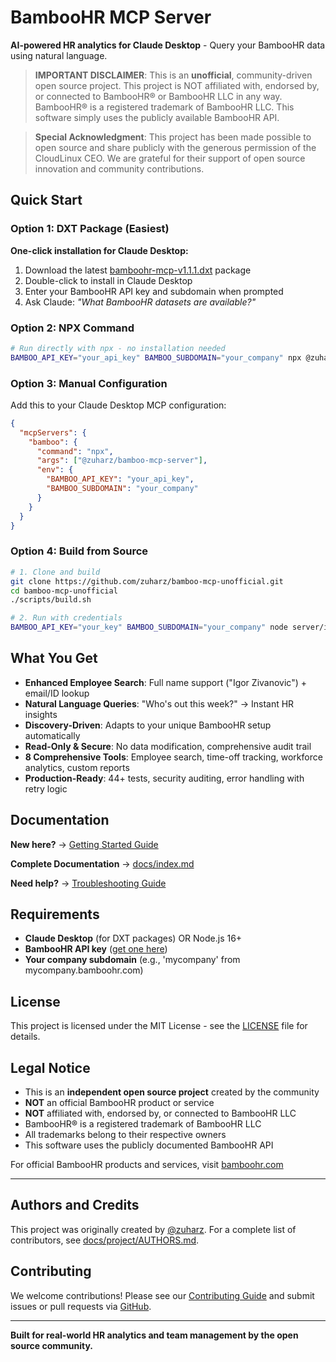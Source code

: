 # BambooHR MCP Server

**AI-powered HR analytics for Claude Desktop** - Query your BambooHR data using natural language.

> **IMPORTANT DISCLAIMER**: This is an **unofficial**, community-driven open source project. This project is NOT affiliated with, endorsed by, or connected to BambooHR® or BambooHR LLC in any way. BambooHR® is a registered trademark of BambooHR LLC. This software simply uses the publicly available BambooHR API.

> **Special Acknowledgment**: This project has been made possible to open source and share publicly with the generous permission of the CloudLinux CEO. We are grateful for their support of open source innovation and community contributions.

## Quick Start

### Option 1: DXT Package (Easiest)

**One-click installation for Claude Desktop:**

1. Download the latest [bamboohr-mcp-v1.1.1.dxt](https://github.com/zuharz/bamboo-mcp-unofficial/releases) package
2. Double-click to install in Claude Desktop
3. Enter your BambooHR API key and subdomain when prompted
4. Ask Claude: _"What BambooHR datasets are available?"_

### Option 2: NPX Command

```bash
# Run directly with npx - no installation needed
BAMBOO_API_KEY="your_api_key" BAMBOO_SUBDOMAIN="your_company" npx @zuharz/bamboo-mcp-server
```

### Option 3: Manual Configuration

Add this to your Claude Desktop MCP configuration:

```json
{
  "mcpServers": {
    "bamboo": {
      "command": "npx",
      "args": ["@zuharz/bamboo-mcp-server"],
      "env": {
        "BAMBOO_API_KEY": "your_api_key",
        "BAMBOO_SUBDOMAIN": "your_company"
      }
    }
  }
}
```

### Option 4: Build from Source

```bash
# 1. Clone and build
git clone https://github.com/zuharz/bamboo-mcp-unofficial.git
cd bamboo-mcp-unofficial
./scripts/build.sh

# 2. Run with credentials
BAMBOO_API_KEY="your_key" BAMBOO_SUBDOMAIN="your_company" node server/index.js
```

## What You Get

- **Enhanced Employee Search**: Full name support ("Igor Zivanovic") + email/ID lookup
- **Natural Language Queries**: "Who's out this week?" → Instant HR insights
- **Discovery-Driven**: Adapts to your unique BambooHR setup automatically
- **Read-Only & Secure**: No data modification, comprehensive audit trail
- **8 Comprehensive Tools**: Employee search, time-off tracking, workforce analytics, custom reports
- **Production-Ready**: 44+ tests, security auditing, error handling with retry logic

## Documentation

**New here?** → [Getting Started Guide](docs/tutorials/getting-started.md)

**Complete Documentation** → [docs/index.md](docs/index.md)

**Need help?** → [Troubleshooting Guide](docs/how-to-guides/troubleshooting.md)

## Requirements

- **Claude Desktop** (for DXT packages) OR Node.js 16+
- **BambooHR API key** ([get one here](https://documentation.bamboohr.com/docs))
- **Your company subdomain** (e.g., 'mycompany' from mycompany.bamboohr.com)

## License

This project is licensed under the MIT License - see the [LICENSE](LICENSE) file for details.

## Legal Notice

- This is an **independent open source project** created by the community
- **NOT** an official BambooHR product or service
- **NOT** affiliated with, endorsed by, or connected to BambooHR LLC
- BambooHR® is a registered trademark of BambooHR LLC
- All trademarks belong to their respective owners
- This software uses the publicly documented BambooHR API

For official BambooHR products and services, visit [bamboohr.com](https://www.bamboohr.com)

---

## Authors and Credits

This project was originally created by [@zuharz](https://github.com/zuharz). For a complete list of contributors, see [docs/project/AUTHORS.md](docs/project/AUTHORS.md).

## Contributing

We welcome contributions! Please see our [Contributing Guide](docs/how-to-guides/CONTRIBUTING.md) and submit issues or pull requests via [GitHub](https://github.com/zuharz/bamboo-mcp-unofficial).

---

**Built for real-world HR analytics and team management by the open source community.**
